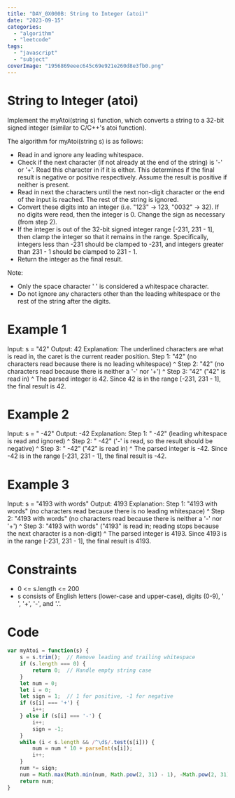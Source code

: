 ```yaml
---
title: "DAY_0X000B: String to Integer (atoi)"
date: "2023-09-15"
categories: 
  - "algorithm"
  - "leetcode"
tags: 
  - "javascript"
  - "subject"
coverImage: "1956869eeec645c69e921e260d8e3fb0.png"
---
```


# String to Integer (atoi)

Implement the myAtoi(string s) function, which converts a string to a 32-bit signed integer (similar to C/C++'s atoi function).

The algorithm for myAtoi(string s) is as follows:

- Read in and ignore any leading whitespace.
- Check if the next character (if not already at the end of the string) is '-' or '+'. Read this character in if it is either. This determines if the final result is negative or positive respectively. Assume the result is positive if neither is present.
- Read in next the characters until the next non-digit character or the end of the input is reached. The rest of the string is ignored.
- Convert these digits into an integer (i.e. "123" -> 123, "0032" -> 32). If no digits were read, then the integer is 0. Change the sign as necessary (from step 2).
- If the integer is out of the 32-bit signed integer range \[-231, 231 - 1\], then clamp the integer so that it remains in the range. Specifically, integers less than -231 should be clamped to -231, and integers greater than 231 - 1 should be clamped to 231 - 1.
- Return the integer as the final result.

Note:

- Only the space character ' ' is considered a whitespace character.
- Do not ignore any characters other than the leading whitespace or the rest of the string after the digits.

# Example 1

Input: s = "42" Output: 42 Explanation: The underlined characters are what is read in, the caret is the current reader position. Step 1: "42" (no characters read because there is no leading whitespace) ^ Step 2: "42" (no characters read because there is neither a '-' nor '+') ^ Step 3: "42" ("42" is read in) ^ The parsed integer is 42. Since 42 is in the range \[-231, 231 - 1\], the final result is 42.

# Example 2

Input: s = " -42" Output: -42 Explanation: Step 1: " -42" (leading whitespace is read and ignored) ^ Step 2: " -42" ('-' is read, so the result should be negative) ^ Step 3: " -42" ("42" is read in) ^ The parsed integer is -42. Since -42 is in the range \[-231, 231 - 1\], the final result is -42.

# Example 3

Input: s = "4193 with words" Output: 4193 Explanation: Step 1: "4193 with words" (no characters read because there is no leading whitespace) ^ Step 2: "4193 with words" (no characters read because there is neither a '-' nor '+') ^ Step 3: "4193 with words" ("4193" is read in; reading stops because the next character is a non-digit) ^ The parsed integer is 4193. Since 4193 is in the range \[-231, 231 - 1\], the final result is 4193.

# Constraints

- 0 <= s.length <= 200
- s consists of English letters (lower-case and upper-case), digits (0-9), ' ', '+', '-', and '.'.

# Code

```js
var myAtoi = function(s) {
    s = s.trim();  // Remove leading and trailing whitespace
    if (s.length === 0) {
        return 0;  // Handle empty string case
    }
    let num = 0;
    let i = 0;
    let sign = 1;  // 1 for positive, -1 for negative
    if (s[i] === '+') {
        i++;
    } else if (s[i] === '-') {
        i++;
        sign = -1;
    }
    while (i < s.length && /^\d$/.test(s[i])) {
        num = num * 10 + parseInt(s[i]);
        i++;
    }
    num *= sign;
    num = Math.max(Math.min(num, Math.pow(2, 31) - 1), -Math.pow(2, 31));  // Check for integer overflow
    return num;
}
```
